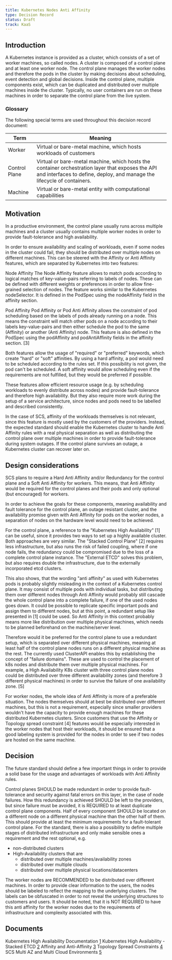 ```yaml
---
title: Kubernetes Nodes Anti Affinity
type: Decision Record
status: Draft
track: KaaS
---
```


## Introduction

A Kubernetes instance is provided as a cluster, which consists of a set of worker machines,
so called nodes. A cluster is composed of a control plane and at least one worker node.
The control plane manages the worker nodes and therefore the pods in the cluster by making
decisions about scheduling, event detection and global decisions. Inside the control plane,
multiple components exist, which can be duplicated and distributed over multiple machines
inside the cluster. Typically, no user containers are run on these machines in order to
separate the control plane from the live system.

### Glossary

The following special terms are used throughout this decision record document:

| Term | Meaning |
|---|---|
| Worker | Virtual or bare-metal machine, which hosts workloads of customers |
| Control Plane | Virtual or bare-metal machine, which hosts the container orchestration layer that exposes the API and interfaces to define, deploy, and manage the lifecycle of containers. |
| Machine | Virtual or bare-metal entity with computational capabilities |

## Motivation

In a productive environment, the control plane usually runs across multiple machines and
a cluster usually contains multiple worker nodes in order to provide fault-tolerance and
high availability.

In order to ensure availability and scaling of workloads, even if some nodes in the cluster
could fail, they should be distributed over multiple nodes on different machines.
This can be steered with the Affinity or Anti Affinity features, which are separated by
Kubernetes into two features:

Node Affinity
The Node Affinity feature allows to match pods according to logical matches of
key-value-pairs referring to labels of nodes.
These can be defined with different weights or preferences in order to allow fine-grained
selection of nodes. The feature works similar to the Kubernetes nodeSelector.
It is defined in the PodSpec using the nodeAffinity field in the affinity section.

Pod Affinity
Pod Affinity or Pod Anti Affinity allows the constraint of pod scheduling based on the
labels of pods already running on a node.
This means the constraint will match other pods on a node according to their labels key-value-pairs
and then either schedule the pod to the same (Affinity) or another (Anti Affinity) node.
This feature is also defined in the PodSpec using the podAffinity and podAntiAffinity
fields in the affinity section. [3]

Both features allow the usage of "required" or "preferred" keywords, which create
"hard" or "soft" affinities. By using a hard affinity, a pod would need to be scheduled
according to the rules set. If this possibility is not given, the pod can't be scheduled.
A soft affinity would allow scheduling even if the requirements are not fulfilled, but
they would be preferred if possible.

These features allow efficient resource usage (e.g. by scheduling workloads to evenly
distribute across nodes) and provide fault-tolerance and therefore high availability.
But they also require more work during the setup of a service architecture, since nodes
and pods need to be labelled and described consistently.

In the case of SCS, affinity of the workloads themselves is not relevant, since this
feature is mostly used by the customers of the providers.
Instead, the expected standard should enable the Kubernetes cluster to handle Anti Affinity
rules with a real physical separation as well as distributing the control plane over
multiple machines in order to provide fault-tolerance during system outages.
If the control plane survives an outage, a Kubernetes cluster can recover later on.

## Design considerations

SCS plans to require a Hard Anti Affinity and/or Redundancy for the control plane and
a Soft Anti Affinity for workers. This means, that Anti Affinity would be required for
the control planes and their pods and only optional (but encouraged) for workers.

In order to achieve the goals for these components, meaning availability and fault tolerance
for the control plane, an outage resistant cluster, and the availability
promise given with Anti Affinity for pods on the worker nodes, a separation of nodes
on the hardware level would need to be achieved.

For the control plane, a reference to the "Kubernetes High Availability" [1]
can be useful, since it provides two ways to set up a highly available cluster.
Both approaches are very similar. The "Stacked Control Plane" [2] requires less infrastructure,
but also runs the risk of failed coupling, where if one node fails, the redundancy could be
compromised due to the loss of a complete control plane instance.
The "External ETCD" solves this problem, but also requires double the infrastructure, due
to the externally incorporated etcd clusters.

This also shows, that the wording "anti affinity" as used with Kubernetes pods is probably
slightly misleading in the context of a Kubernetes control plane. It may consist of multiple
pods with individual tasks, but distributing them over different nodes through Anti Affinity
would probably still cascade the whole control plane into a complete failure, if one of
the used nodes goes down. It could be possible to replicate specific important pods and
assign them to different nodes, but at this point, a redundant setup like presented in [1] could be used.
So Anti Affinity in this context probably means more like distribution over multiple
physical machines, which needs to be planned beforehand on the machine/server level.

Therefore would it be preferred for the control plane to use a redundant setup, which
is separated over different physical machines, meaning at least half of the control plane
nodes runs on a different physical machine as the rest. The currently used ClusterAPI
enables this by establishing the concept of "failure domains". These are used to control
the placement of k8s nodes and distribute them over multiple physical machines.
For example, a High Availability K8s cluster with three control plane nodes could be
distributed over three different availability zones (and therefore 3 different
physical machines) in order to survive the failure of one availability zone. [5]

For worker nodes, the whole idea of Anti Affinity is more of a preferable situation.
The nodes themselves should at best be distributed over different machines, but this
is not a requirement, especially since smaller providers wouldn't have the capacity to
provide enough machines for these distributed Kubernetes clusters. Since customers that
use the Affinity or Topology spread constraint [4] features would be especially interested
in the worker nodes that host their workloads, it should be ensured that a good labeling
system is provided for the nodes in order to see if two nodes are hosted on the same machine.

## Decision

The future standard should define a few important things in order to provide a solid base
for the usage and advantages of workloads with Anti Affinity rules.

Control planes SHOULD be made redundant in order to provide fault-tolerance and security
against fatal errors on this layer, in the case of node failures. How this redundancy
is achieved SHOULD be left to the providers, but since failure must be avoided, it is
REQUIRED to at least duplicate control plane components. Half of every component SHOULD
be located on a different node on a different physical machine than the other half
of them. This should provide at least the minimum requirements for a fault-tolerant control plane.
For the standard, there is also a possibility to define multiple stages of distributed infrastructure
and only make sensible ones a requirement and the rest optional, e.g.

* non-distributed clusters
* High-Availability clusters that are
  * distributed over multiple machines/availability zones
  * distributed over multiple clouds
  * distributed over multiple physical locations/datacenters

The worker nodes are RECOMMENDED to be distributed over different machines. In order to
provide clear information to the users, the nodes should be labeled to reflect the
mapping to the underlying clusters. The labels can be obfuscated in order to not reveal
the underlying structures to customers and users. It should be noted, that it is NOT REQUIRED
to have this anti affinity for the worker nodes due to the requirements of infrastructure
and complexity associated with this.

## Documents

Kubernetes High Availability Documentation [1](https://kubernetes.io/docs/setup/production-environment/tools/kubeadm/high-availability/)
Kubernetes High Availability - Stacked ETCD [2](https://kubernetes.io/docs/setup/production-environment/tools/kubeadm/ha-topology/#stacked-etcd-topology)
Affinity and Anti-Affinity [3](https://kubernetes.io/docs/concepts/scheduling-eviction/assign-pod-node/#affinity-and-anti-affinity)
Topology Spread Constraints [4](https://kubernetes.io/docs/concepts/scheduling-eviction/topology-spread-constraints/)
SCS Multi AZ and Multi Cloud Environments [5](https://github.com/SovereignCloudStack/k8s-cluster-api-provider/blob/main/doc/usage/multi-az-and-multi-cloud-environments.md)
